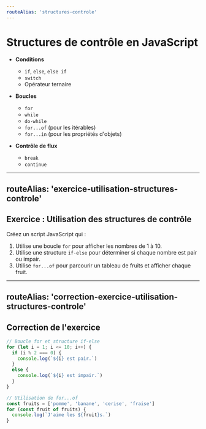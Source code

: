 ```yaml
---
routeAlias: 'structures-controle'
---
```


# Structures de contrôle en JavaScript

- **Conditions**
  - `if`, `else`, `else if`
  - `switch`
  - Opérateur ternaire

- **Boucles**
  - `for`
  - `while`
  - `do-while`
  - `for...of` (pour les itérables)
  - `for...in` (pour les propriétés d'objets)

- **Contrôle de flux**
  - `break`
  - `continue`

---
routeAlias: 'exercice-utilisation-structures-controle'
---

## Exercice : Utilisation des structures de contrôle

Créez un script JavaScript qui :
1. Utilise une boucle `for` pour afficher les nombres de 1 à 10.
2. Utilise une structure `if-else` pour déterminer si chaque nombre est pair ou impair.
3. Utilise `for...of` pour parcourir un tableau de fruits et afficher chaque fruit.

---
routeAlias: 'correction-exercice-utilisation-structures-controle'
---

## Correction de l'exercice

```javascript
// Boucle for et structure if-else
for (let i = 1; i <= 10; i++) {
  if (i % 2 === 0) {
    console.log(`${i} est pair.`)
  }
  else {
    console.log(`${i} est impair.`)
  }
}

// Utilisation de for...of
const fruits = ['pomme', 'banane', 'cerise', 'fraise']
for (const fruit of fruits) {
  console.log(`J'aime les ${fruit}s.`)
}
```
